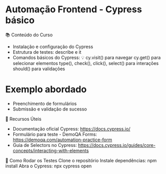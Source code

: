 # Automação Frontend - Cypress básico

📚 Conteúdo do Curso

- Instalação e configuração do Cypress
- Estrutura de testes: describe e it
- Comandos básicos do Cypress:
💡
 cy.visit() para navegar
 cy.get() para selecionar elementos
 type(), check(), click(), select() para interações
 should() para validações

# Exemplo abordado
- Preenchimento de formulários
- Submissão e validação de sucesso

📌 Recursos Úteis

- Documentação oficial Cypress: https://docs.cypress.io/ 
- Formulário para teste - DemoQA Forms: https://demoqa.com/automation-practice-form
- Guia de Selectors no Cypress: https://docs.cypress.io/guides/core-concepts/interacting-with-elements

🚀 Como Rodar os Testes
Clone o repositório 
Instale dependências: npm install
Abra o Cypress: npx cypress open

